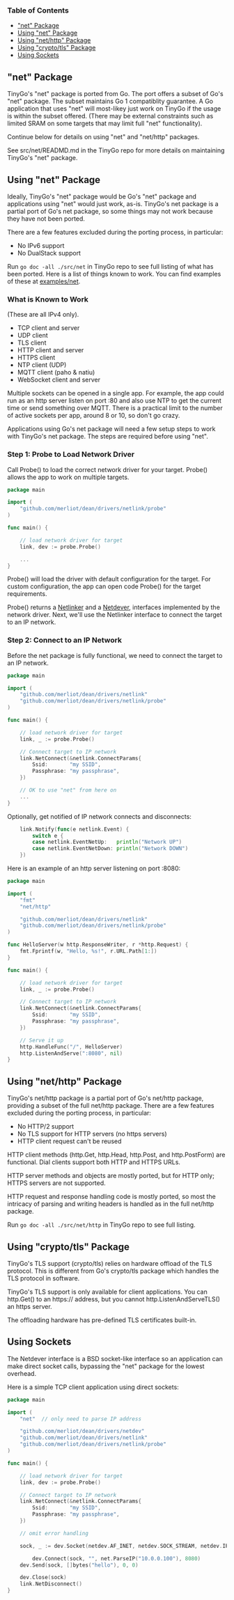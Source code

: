 ### Table of Contents

- ["net" Package](#net-package)
- [Using "net" Package](#using-net-package)
- [Using "net/http" Package](#using-nethttp-package)
- [Using "crypto/tls" Package](#using-cryptotls-package)
- [Using Sockets](#using-sockets)

## "net" Package

TinyGo's "net" package is ported from Go.  The port offers a subset of Go's
"net" package.  The subset maintains Go 1 compatiblity guarantee.  A Go
application that uses "net" will most-likey just work on TinyGo if the usage is
within the subset offered.  (There may be external constraints such as limited
SRAM on some targets that may limit full "net" functionality).

Continue below for details on using "net" and "net/http" packages.

See src/net/READMD.md in the TinyGo repo for more details on maintaining
TinyGo's "net" package.

## Using "net" Package

Ideally, TinyGo's "net" package would be Go's "net" package and applications
using "net" would just work, as-is.  TinyGo's net package is a partial port of
Go's net package, so some things may not work because they have not been
ported.

There are a few features excluded during the porting process, in particular:

- No IPv6 support
- No DualStack support

Run ```go doc -all ./src/net``` in TinyGo repo to see full listing of what has
been ported.  Here is a list of things known to work.  You can find examples
of these at [examples/net](examples/net/).

### What is Known to Work

(These are all IPv4 only).

- TCP client and server
- UDP client
- TLS client
- HTTP client and server
- HTTPS client
- NTP client (UDP)
- MQTT client (paho & natiu)
- WebSocket client and server

Multiple sockets can be opened in a single app.  For example, the app could run
as an http server listen on port :80 and also use NTP to get the current time
or send something over MQTT.  There is a practical limit to the number of
active sockets per app, around 8 or 10, so don't go crazy.

Applications using Go's net package will need a few setup steps to work with
TinyGo's net package.  The steps are required before using "net".

### Step 1: Probe to Load Network Driver

Call Probe() to load the correct network driver for your target.  Probe()
allows the app to work on multiple targets.

```go
package main

import (
	"github.com/merliot/dean/drivers/netlink/probe"
)

func main() {

	// load network driver for target
	link, dev := probe.Probe()

	...	
}
```

Probe() will load the driver with default configuration for the target.  For
custom configuration, the app can open code Probe() for the target
requirements.

Probe() returns a [Netlinker](netlink/README.md) and a
[Netdever](netdev/README.md), interfaces implemented by the network driver.
Next, we'll use the Netlinker interface to connect the target to an IP network.

### Step 2: Connect to an IP Network

Before the net package is fully functional, we need to connect the target to an
IP network.

```go
package main

import (
	"github.com/merliot/dean/drivers/netlink"
	"github.com/merliot/dean/drivers/netlink/probe"
)

func main() {

	// load network driver for target
	link, _ := probe.Probe()

	// Connect target to IP network
	link.NetConnect(&netlink.ConnectParams{
		Ssid:       "my SSID",
		Passphrase: "my passphrase",
	})

	// OK to use "net" from here on
	...	
}
```

Optionally, get notified of IP network connects and disconnects:

```go
	link.Notify(func(e netlink.Event) {
		switch e {
		case netlink.EventNetUp:   println("Network UP")
		case netlink.EventNetDown: println("Network DOWN")
	})
```

Here is an example of an http server listening on port :8080:

```go
package main

import (
	"fmt"
	"net/http"

	"github.com/merliot/dean/drivers/netlink"
	"github.com/merliot/dean/drivers/netlink/probe"
)

func HelloServer(w http.ResponseWriter, r *http.Request) {
	fmt.Fprintf(w, "Hello, %s!", r.URL.Path[1:])
}

func main() {

	// load network driver for target
	link, _ := probe.Probe()

	// Connect target to IP network
	link.NetConnect(&netlink.ConnectParams{
		Ssid:       "my SSID",
		Passphrase: "my passphrase",
	})

	// Serve it up
	http.HandleFunc("/", HelloServer)
	http.ListenAndServe(":8080", nil)
}
```

## Using "net/http" Package

TinyGo's net/http package is a partial port of Go's net/http package, providing
a subset of the full net/http package.  There are a few features excluded
during the porting process, in particular:

- No HTTP/2 support
- No TLS support for HTTP servers (no https servers)
- HTTP client request can't be reused

HTTP client methods (http.Get, http.Head, http.Post, and http.PostForm) are
functional.  Dial clients support both HTTP and HTTPS URLs.

HTTP server methods and objects are mostly ported, but for HTTP only; HTTPS
servers are not supported.

HTTP request and response handling code is mostly ported, so most the intricacy
of parsing and writing headers is handled as in the full net/http package.

Run ```go doc -all ./src/net/http``` in TinyGo repo to see full listing.

## Using "crypto/tls" Package

TinyGo's TLS support (crypto/tls) relies on hardware offload of the TLS
protocol.  This is different from Go's crypto/tls package which handles the TLS
protocol in software.

TinyGo's TLS support is only available for client applications.  You can
http.Get() to an https:// address, but you cannot http.ListenAndServeTLS() an
https server.

The offloading hardware has pre-defined TLS certificates built-in.

## Using Sockets

The Netdever interface is a BSD socket-like interface so an application can make direct
socket calls, bypassing the "net" package for the lowest overhead.

Here is a simple TCP client application using direct sockets:

```go
package main

import (
	"net"  // only need to parse IP address

	"github.com/merliot/dean/drivers/netdev"
	"github.com/merliot/dean/drivers/netlink"
	"github.com/merliot/dean/drivers/netlink/probe"
)

func main() {

	// load network driver for target
	link, dev := probe.Probe()

	// Connect target to IP network
	link.NetConnect(&netlink.ConnectParams{
		Ssid:       "my SSID",
		Passphrase: "my passphrase",
	})

	// omit error handling

	sock, _ := dev.Socket(netdev.AF_INET, netdev.SOCK_STREAM, netdev.IPPROTO_TCP)

        dev.Connect(sock, "", net.ParseIP("10.0.0.100"), 8080)
	dev.Send(sock, []bytes("hello"), 0, 0)

	dev.Close(sock)
	link.NetDisconnect()
}
```
